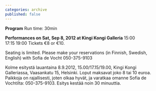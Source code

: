 ```yaml
---
categories: archive
published: false
---
```


**Program**
Run time: 30min

**Performances on Sat, Sep 8, 2012 at Kingi Kongi Galleria**
15:00  
17:15 
19:00 
Tickets €8 or €10. 

Seating is limited. Please make your reservations (in Finnish, Swedish, English) with Sofia de Vocht 050-375-9103 

Kolme esitystä lauantaina 8.9.2012, 15.00/17.15/19.00, Kingi Kongi Galleriassa, Vaasankatu 15, Helsinki. Loput maksavat joko 8 tai 10 euroa. Paikkoja on rajallisesti, joten olkaa hyvät, ja varatkaa omanne Sofia de Vochtilta: 050-375-9103. Esitys kestää noin 30 minuuttia.
